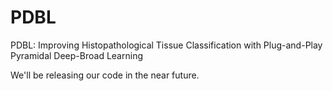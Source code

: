 # PDBL
PDBL: Improving Histopathological Tissue Classification with Plug-and-Play Pyramidal Deep-Broad Learning

We'll be releasing our code in the near future.
